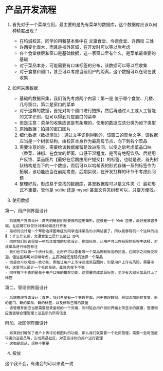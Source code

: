 
# 产品开发流程

1. 首先对于一个菜单应用，最主要的是先有菜单的数据库，这个数据库应该以何种精度出现？

    - 在坞城校区，同学的用餐基本集中在 文瀛食堂、令德食堂、许西街 三处
    - 许西变化很大，而且是校外区域，在开发时可以等以后考虑
    - 各个食堂楼层和窗口是基础数据，这一家窗口里有什么，是菜单最重要的基础
    - 对于菜品本身，可能需要有口味标签的分布，该数据可以等以后收集
    - 对于食堂和窗口，甚至可以考虑当前用户的距离，这个数据可以在现在就收集

2. 如何采集数据

    - 基础的数据采集，我们首先考虑两个内容：第一是 位于哪个食堂、几楼、几号窗口，第二是窗口的菜单
    - 对于这样的数据，首先对每个窗口进行拍照，然后再通过人工或人工智能的文字识别，就可以得到对应窗口的菜单
    - 但是注意：菜单的收集应该是有条理的，使用的数据应该分类为如下类型

    1. 原始数据：拍摄的窗口图片
    2. 细化数据（数据清洗）：通过文字识别得到的，该窗口的菜单文字，该数据应当是一个树状结构，由校区本身作为最高母节点，向下到各个菜品
    3. 需要注意的是，需要给该数据库留足改进空间，以便之后考虑菜品口味（香菜、辣椒、在食堂的距离、口感干湿程度、是否有绝配饮品、后期用户反馈、菜品图片【最好在后期由用户提交】）的标签，也就是说，首先树状结构是当下的一个数据，而后可以以哈希表的形式存储一系列标签作为拓展，该功能应当在前期考虑，后期实现，在开发打样的环节不考虑此问题
    4. 整理好后，形成易于查找的数据库，甚至数据库可以是文件夹（）最初形式不重要，管他是 sqlite 还是 mysql 甚至文件夹树都可以，只要方便找。

3. 使用数据

第一，用户侧界面设计

    - 前端用户界面设计：首先明确我们想要做的应用雏形，应该是一个 Web 应用，最好是兼容多端，在前期可以仅针对移动端进行开发
    - 最初的设计是一个帮助选择困难症的同学选择菜品的小网站罢了，所以能够随机一个这样的指引：什么什么菜，文瀛食堂二层什么窗口 即可
    - 同时我们应该保留一些后续增加的功能设计，例如标签，让用户可以在有限的标签中选择，对该菜品进行标签标注
    - 我们也可以做一个统计功能，让用户可以查看哪一个菜品拥有很高的热度，在同学之间很受欢迎，但这些都可以后续考虑，主要功能还是随机选择一个菜品
    - 而后也可以增加一些功能，例如让用户上传评论或菜品图片，但是用户上传有风险，需要审核，这里可以设计一个社区系统，此处先按下不表
    - 同样按下不表的是基于用户口味的推荐功能，这需要完成菜品标签，至少有大部分菜品打上了标签

第二，管理侧界面设计

    - 后端管理界面设计：首先，我们希望有一个管理界面，用于管理数据，例如添加新的食堂、新的窗口、新的菜品、新的标签，以及修改已有的数据
    - 该管理界面应当是需要登录鉴权的一个页面，同时贴合用户侧的界面上所显示的数据，管理侧应当能够合理管理上述显示的所有信息

附加，社区侧界面设计

    - 如果我们增加了用户上传评论和图片的功能，那么我们就需要一个社区管理，需要一些可信度较高的巡查员等，形成菜品社区，对恶意评价的用户进行管理
    - 这都是后话，现在不重要

4. 投放

这个我不会，有谁会的可以来说一说
